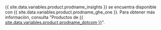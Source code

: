 {{ site.data.variables.product.prodname_insights }} se encuentra disponible con {{ site.data.variables.product.prodname_ghe_one }}. Para obtener más información, consulta "Productos de [{{ site.data.variables.product.prodname_dotcom }}](/articles/githubs-products)".
